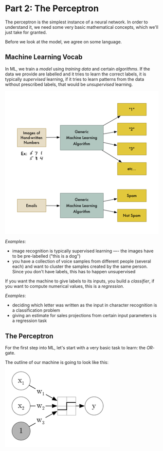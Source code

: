 Part 2: The Perceptron
==================

The perceptron is the simplest instance of a neural network. In order to understand it, we need some very basic mathematical concepts, which we'll just take for granted.

Before we look at the model, we agree on some language.

## Machine Learning Vocab

In ML, we train a _model_ using _training data_ and certain _algorithms_. If the data we provide are labelled and it tries to learn the correct labels, it is typically _supervised_ learning, if it tries to learn patterns from the data without prescribed labels, that would be _unsupervised_ learning.

![Schema](Schema.png)

*Examples*:

- image recognition is typically supervised learning —- the images have to be pre-labelled ("this is a dog")
- you have a collection of voice samples from different people (several each) and want to cluster the samples created by the same person. Since you don't have labels, this has to happen unsupervised

If you want the machine to give labels to its inputs, you build a _classifier_, if you want to compute numerical values, this is a _regression_.

*Examples*:

- deciding which letter was written as the input in character recognition is a classification problem
- giving an estimate for sales projections from certain input parameters is a regression task

## The Perceptron

For the first step into ML, let's start with a very basic task to learn: the *OR*-gate.

The outline of our machine is going to look like this: 
![OR-NN](OR.png)
